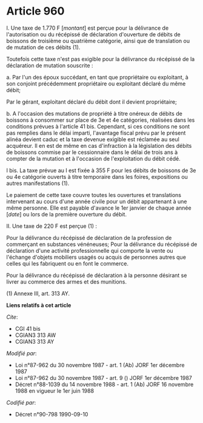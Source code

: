 # Article 960

I. Une taxe de 1.770 F [*montant*] est perçue pour la délivrance de l'autorisation ou du récépissé de déclaration d'ouverture
de débits de boissons de troisième ou quatrième catégorie, ainsi que de translation ou de mutation de ces débits (1).

Toutefois cette taxe n'est pas exigible pour la délivrance du récépissé de la déclaration de mutation souscrite :

a. Par l'un des  époux succédant, en tant que propriétaire ou exploitant, à son conjoint précédemment propriétaire ou
exploitant déclaré du même débit;

Par le gérant, exploitant déclaré du débit dont il devient propriétaire;

b. A l'occasion des mutations de propriété à titre onéreux de débits de boissons à consommer sur place de 3e et 4e
catégories, réalisées dans les conditions prévues à l'article 41 bis. Cependant, si ces conditions ne sont pas remplies dans
le délai imparti, l'avantage fiscal prévu par le présent alinéa devient caduc et la taxe devenue exigible est réclamée au
seul acquéreur. Il en est de même en cas d'infraction à la législation des débits de boissons commise par le cessionnaire
dans le délai de trois ans à compter de la mutation et à l'occasion de l'exploitation du débit cédé.

I bis. La taxe prévue au I est fixée à 355 F pour les débits de boissons de 3e ou 4e catégorie ouverts à titre temporaire
dans les foires, expositions ou autres manifestations (1).

Le paiement de cette taxe couvre toutes les ouvertures et translations intervenant au cours d'une année civile pour un débit
appartenant à une même personne. Elle est payable d'avance le 1er janvier de chaque année [*date*] ou lors de la première
ouverture du débit.

II. Une taxe de 220 F est perçue (1) :

Pour la délivrance du récépissé de déclaration de la profession de commerçant en substances vénéneuses;    Pour la délivrance
du récépissé de déclaration d'une activité professionnelle qui comporte la vente ou l'échange d'objets mobiliers usagés ou
acquis de personnes autres que celles qui les fabriquent ou en font le commerce.

Pour la délivrance du récépissé de déclaration à la personne désirant se livrer au commerce des armes et des munitions.

(1)  Annexe III, art. 313 AY.

**Liens relatifs à cet article**

_Cite_:

  - CGI 41 bis
  - CGIAN3 313 AW
  - CGIAN3 313 AY

_Modifié par_:

  - Loi n°87-962 du 30 novembre 1987 - art. 1 (Ab) JORF 1er décembre 1987
  - Loi n°87-962 du 30 novembre 1987 - art. 9 () JORF 1er décembre 1987
  - Décret n°88-1039 du 14 novembre 1988 - art. 1 (Ab) JORF 16 novembre 1988 en vigueur le 1er juin 1988

_Codifié par_:

  - Décret n°90-798 1990-09-10
